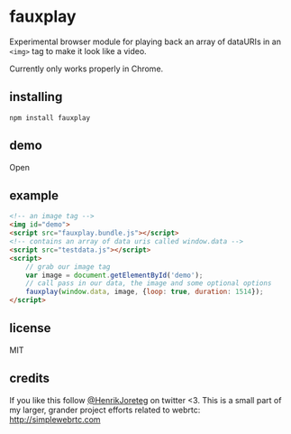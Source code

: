 # fauxplay

Experimental browser module for playing back an array of dataURIs in an `<img>` tag to make it look like a video.

Currently only works properly in Chrome.

## installing

```
npm install fauxplay
```

## demo

Open 

## example

```html
<!-- an image tag -->
<img id="demo">
<script src="fauxplay.bundle.js"></script>
<!-- contains an array of data uris called window.data -->
<script src="testdata.js"></script>
<script>
    // grab our image tag
    var image = document.getElementById('demo');
    // call pass in our data, the image and some optional options
    fauxplay(window.data, image, {loop: true, duration: 1514});
</script>
```

## license

MIT

## credits

If you like this follow [@HenrikJoreteg](http://twitter.com/henrikjoreteg) on twitter <3. This is a small part of my larger, grander project efforts related to webrtc: http://simplewebrtc.com
